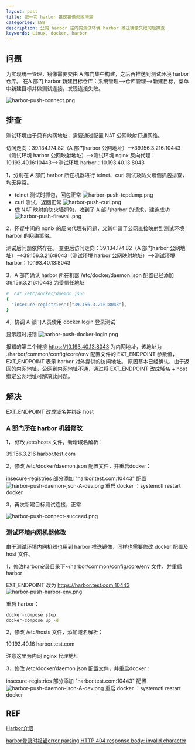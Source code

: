 ```yaml
---
layout: post
title: 记一次 harbor 推送镜像失败问题
categories: k8s
description: 公网 harbor 往内网测试环境 harbor 推送镜像失败问题排查
keywords: Linux, docker, harbor
---
```


## 问题
为实现统一管理，镜像需要交由 A 部门集中构建，之后再推送到测试环境 harbor 仓库。
在A 部门 harbor 新建目标仓库：系统管理-->仓库管理-->新建目标，菜单中新建目标并做测试连接，发现连接失败。

![harbor-push-connect.png](https://s2.loli.net/2024/08/01/YBxFZuls3DqeAaP.jpg)

## 排查

测试环境由于只有内网地址，需要通过配置 NAT 公网映射打通网络。

访问走向：39.134.174.82（A 部门harbor 公网地址）-->39.156.3.216:10443（测试环境 harbor 公网映射地址）-->测试环境 nginx 反向代理：10.193.40.16:10443-->测试环境 harbor：10.193.40.13:8043

1，分别在 A 部门 harbor 所在机器进行 telnet、curl 测试及防火墙侧抓包排查，均无异常。

 - telnet 测试时抓包，回包正常
   ![harbor-push-tcpdump.png](https://s2.loli.net/2024/08/01/WeitT8UIXYwVq4u.jpg)
 - curl 测试，返回正常
   ![harbor-push-curl.png](https://s2.loli.net/2024/08/01/NyjS4XmIacUfYFW.jpg)
 - 做 NAT 映射的防火墙抓包，收到了 A 部门harbor 的请求，建连成功
   ![harbor-push-firewall.png](https://s2.loli.net/2024/08/01/gRBP8Sd1NxizfQn.jpg)

2，怀疑中间的 ngnix 的反向代理有问题，又新申请了公网直接映射到测试环境 harbor 的网络策略。
   
   测试后问题依然存在。
   变更后访问走向：39.134.174.82（A 部门harbor 公网地址）-->39.156.3.216:8043（测试环境 harbor 公网映射地址）-->测试环境 harbor：10.193.40.13:8043

3，A 部门确认 harbor 所在机器 /etc/docker/daemon.json 配置已经添加 39.156.3.216:10443 为受信任地址
```bash
#  cat /etc/docker/daemon.json 
{
  "insecure-registries":["39.156.3.216:8043"],
}
```

4，协调 A 部门人员使用 docker login 登录测试
   
   显示超时报错
   ![harbor-push-docker-login.png](https://s2.loli.net/2024/08/01/XVuYbxprFP7JGTi.jpg)
   
   报错的第二个链接 https://10.193.40.13:8043 为内网地址，该地址为 ./harbor/common/config/core/env 配置文件的 EXT_ENDPOINT 参数值，EXT_ENDPOINT 表示 harbor 对外提供的访问地址。
   原因基本已经确认，由于返回的内网地址，公网到内网地址不通，通过将 EXT_ENDPOINT 改成域名 + host绑定公网地址可解决此问题。

## 解决

EXT_ENDPOINT 改成域名并绑定 host

### A 部门所在 harbor 机器修改

1， 修改 /etc/hosts 文件，新增域名解析：

39.156.3.216 harbor.test.com

2，修改 /etc/docker/daemon.json 配置文件，并重启docker：

insecure-registries 部分添加 "harbor.test.com:10443" 配置
![harbor-push-daemon-json-A-dev.png](https://s2.loli.net/2024/08/01/tkJLmMYBDhbOTuK.jpg)
重启 docker ：systemctl restart docker

3，再次新建目标测试连接，正常

![harbor-push-connect-succeed.png](https://s2.loli.net/2024/08/01/HWy9sJhFdKqvmCL.jpg)


### 测试环境内网机器修改

由于测试环境内网机器也用到 harbor 推送镜像，同样也需要修改 docker 配置及 host 文件。

1，修改harbor安装目录下~/harbor/common/config/core/env 文件，并重启harbor

EXT_ENDPOINT 改为 https://harbor.test.com:10443
![harbor-push-harbor-env.png](https://s2.loli.net/2024/08/01/9UA8FcrVvSDbThy.jpg)

重启 harbor：
```bash
docker-compose stop
docker-compose up -d
```
2，修改 /etc/hosts 文件，添加域名解析：

10.193.40.16 harbor.test.com

注意这里为内网 nginx 代理地址

3，修改 /etc/docker/daemon.json 配置文件，并重启docker：

insecure-registries 部分添加 "harbor.test.com:10443" 配置
![harbor-push-daemon-json-A-dev.png](https://s2.loli.net/2024/08/01/tkJLmMYBDhbOTuK.jpg)
重启 docker ：systemctl restart docker

## REF

[Harbor介绍](https://t.goodrain.com/d/8204-dockerharborrainbond)

[harbor登录时报错error parsing HTTP 404 response body: invalid character](https://www.cnblogs.com/muzlei/p/17748915.html)



